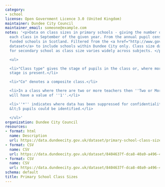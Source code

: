 ```yaml
---
category:
- school
license: Open Government Licence 3.0 (United Kingdom)
maintainer: Dundee City Council
maintainer_email: someone@example.com
notes: '<p>Data on class sizes in primary schools - giving the number of pupils in
  each class in September of the given year. From the annual pupil census in publicly
  funded schools in Scotland. Filtered from the <a href="http://www.gov.scot/Topics/Statistics/Browse/School-Education/dspupcensus">national
  dataset</a> to include schools within Dundee City only. Class size data is not collected
  for secondary school as class size varies widely across subjects. </p>

  <ul>

  <li>"Class type" gives the stage of pupils in the class or, where more than one
  stage is present.</li>

  <li>"Co" denotes a composite class.</li>

  <li>In a class where there are two or more teachers then ''Two or More Teachers''
  will have a value of ''1''.</li>

  <li>''*'' indicates where data has been suppressed for confidentiality reasons where
  &lt;5 pupils could be identified.</li>

  </ul>'
organization: Dundee City Council
resources:
- format: html
  name: Description
  url: https://data.dundeecity.gov.uk/dataset/primary-school-class-sizes
- format: CSV
  name: CSV
  url: https://data.dundeecity.gov.uk/dataset/8404637f-dca8-40a9-a496-40a8af9720a5/resource/73286014-aca6-43b0-8dd4-332599e095e1/download/primary-school-class-sizes-sept-2017.csv
- format: CSV
  name: CSV
  url: https://data.dundeecity.gov.uk/dataset/8404637f-dca8-40a9-a496-40a8af9720a5/resource/0d6c691e-1b62-4c53-a852-2c840ddbe082/download/primary-school-class-sizes-sept-2016.csv
schema: default
title: Primary School Class Sizes
---
```

